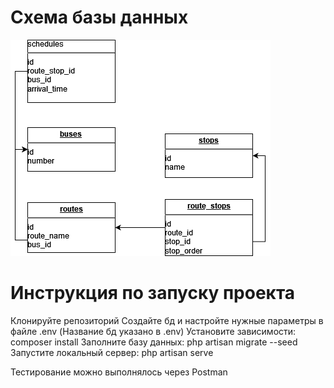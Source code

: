 # Схема базы данных

![Database Schema](database/DB.png)

# Инструкция по запуску проекта

Клонируйте репозиторий
Создайте бд и настройте нужные параметры в файле .env (Название бд указано в .env)
Установите зависимости: composer install
Заполните базу данных: php artisan migrate --seed
Запустите локальный сервер: php artisan serve

Тестирование можно выполнялось через Postman